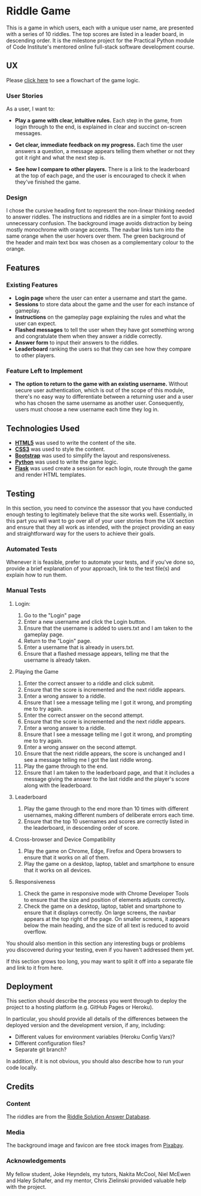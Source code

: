 # Riddle Game

This is a game in which users, each with a unique user name, are presented with a series of 10 riddles. The top scores are listed in a leader board, in descending order. 
It is the milestone project for the Practical Python module of Code Institute's mentored online full-stack software development course.
 
 
## UX

Please [click here](https://www.lucidchart.com/invitations/accept/f3b7e96b-17bc-4e27-836f-4051f1113364) to see a flowchart of the game logic.
 
### User Stories

As a user, I want to:
- **Play a game with clear, intuitive rules.**
Each step in the game, from login through to the end, is explained in clear and succinct on-screen messages.

- **Get clear, immediate feedback on my progress.**
Each time the user answers a question, a message appears telling them whether or not they got it right and what the next step is.

- **See how I compare to other players.**
There is a link to the leaderboard at the top of each page, and the user is encouraged to check it when they've finished the game.

### Design

I chose the cursive heading font to represent the non-linear thinking needed to answer riddles. The instructions and riddles are in a simpler font 
to avoid unnecessary confusion. The background image avoids distraction by being mostly monochrome with orange accents. The navbar links turn into 
the same orange when the user hovers over them. The green background of the header and main text box was chosen as a complementary colour to the orange.


## Features
 
### Existing Features

- **Login page** where the user can enter a username and start the game.
- **Sessions** to store data about the game and the user for each instance of gameplay.
- **Instructions** on the gameplay page explaining the rules and what the user can expect.
- **Flashed messages** to tell the user when they have got something wrong and congratulate them when they answer a riddle correctly.
- **Answer form** to input their answers to the riddles.
- **Leaderboard** ranking the users so that they can see how they compare to other players.

### Feature Left to Implement

- **The option to return to the game with an existing username.** Without secure user authentication, which is out of the scope of this 
module, there's no easy way to differentiate between a returning user and a user who has chosen the same username as another user. 
Consequently, users must choose a new username each time they log in.


## Technologies Used

- **[HTML5](https://developer.mozilla.org/en-US/docs/Web/Guide/HTML/HTML5)** was used to write the content of the site.
- **[CSS3](https://developer.mozilla.org/en-US/docs/Web/CSS/CSS3)** was used to style the content.
- **[Bootstrap](https://getbootstrap.com/)** was used to simplify the layout and responsiveness.
- **[Python](https://www.python.org/)** was used to write the game logic.
- **[Flask](http://flask.pocoo.org/)** was used create a session for each login, route through the game and render HTML templates.


## Testing

In this section, you need to convince the assessor that you have conducted enough testing to legitimately believe that the site works well. Essentially, in this part you will want to go over all of your user stories from the UX section and ensure that they all work as intended, with the project providing an easy and straightforward way for the users to achieve their goals.

### Automated Tests

Whenever it is feasible, prefer to automate your tests, and if you've done so, provide a brief explanation of your approach, link to the test file(s) and explain how to run them.

### Manual Tests

1. Login:
    1. Go to the "Login" page
    2. Enter a new username and click the Login button. 
    3. Ensure that the username is added to users.txt and I am taken to the gameplay page.
    3. Return to the "Login" page.
    4. Enter a username that is already in users.txt.
    5. Ensure that a flashed message appears, telling me that the username is already taken.

2. Playing the Game
    1. Enter the correct answer to a riddle and click submit.
    2. Ensure that the score is incremented and the next riddle appears.
    3. Enter a wrong answer to a riddle.
    4. Ensure that I see a message telling me I got it wrong, and prompting me to try again.
    5. Enter the correct answer on the second attempt.
    6. Ensure that the score is incremented and the next riddle appears.
    7. Enter a wrong answer to a riddle.
    8. Ensure that I see a message telling me I got it wrong, and prompting me to try again.
    9. Enter a wrong answer on the second attempt.
    10. Ensure that the next riddle appears, the score is unchanged and I see a message telling me I got the last riddle wrong.
    11. Play the game through to the end.
    12. Ensure that I am taken to the leaderboard page, and that it includes a message giving the answer to the last riddle and the player's score along with the leaderboard.

3. Leaderboard
    1. Play the game through to the end more than 10 times with different usernames, making different numbers of deliberate errors each time.
    3. Ensure that the top 10 usernames and scores are correctly listed in the leaderboard, in descending order of score.

4. Cross-browser and Device Compatibility
    1. Play the game on Chrome, Edge, Firefox and Opera browsers to ensure that it works on all of them.
    2. Play the game on a desktop, laptop, tablet and smartphone to ensure that it works on all devices.

5. Responsiveness
    1. Check the game in responsive mode with Chrome Developer Tools to ensure that the size and position of elements adjusts correctly.
    2. Check the game on a desktop, laptop, tablet and smartphone to ensure that it displays correctly. On large screens, the navbar appears 
    at the top right of the page. On smaller screens, it appears below the main heading, and the size of all text is reduced to avoid overflow.

You should also mention in this section any interesting bugs or problems you discovered during your testing, even if you haven't addressed them yet.

If this section grows too long, you may want to split it off into a separate file and link to it from here.


## Deployment

This section should describe the process you went through to deploy the project to a hosting platform (e.g. GitHub Pages or Heroku).

In particular, you should provide all details of the differences between the deployed version and the development version, if any, including:
- Different values for environment variables (Heroku Config Vars)?
- Different configuration files?
- Separate git branch?

In addition, if it is not obvious, you should also describe how to run your code locally.


## Credits

### Content
The riddles are from the [Riddle Solution Answer Database](https://riddle.solutions/).

### Media
The background image and favicon are free stock images from [Pixabay](https://pixabay.com/).

### Acknowledgements
My fellow student, Joke Heyndels, my tutors, Nakita McCool, Niel McEwen and Haley Schafer, and 
my mentor, Chris Zielinski provided valuable help with the project.